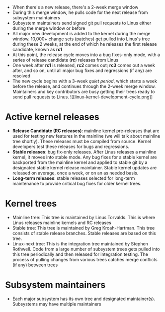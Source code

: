 - When there's a new release, there's a 2-week merge window 
- During this merge window, he pulls code for the next release from subsystem maintainers
- Subsystem maintainers send signed git pull requests to Linus either during the merge window or before
- All major new development is added to the kernel during the merge window. 10,000+ change sets (patches) get pulled into Linus's tree during these 2 weeks, at the end of which he releases the first release candidate, known as **rc1**
- At this point, the release cycle moves into a bug fixes-only mode, with a series of release candidate (**rc**) releases from Linus
- One week after **rc1** is released, **rc2** comes out; **rc3** comes out a week after, and so on, until all major bug fixes and regressions (if any) are resolved
- The new cycle begins with a 3-week _quiet period_, which starts a week before the release, and continues through the 2-week merge window. Maintainers and key contributors are busy getting their trees ready to send pull requests to Linus.
![[linux-kernel-development-cycle.png]]

# Active kernel releases
- **Release Candidate (RC releases)**: mainline kernel pre-releases that are used for testing new features in the mainline (we will talk about mainline tree shortly). These releases must be compiled from source. Kernel developers test these releases for bugs and regressions.
- **Stable releases**: bug fix-only releases. After Linus releases a mainline kernel, it moves into stable mode. Any bug fixes for a stable kernel are backported from the mainline kernel and applied to stable git by a designated stable kernel release maintainer. Stable kernel updates are released on average, once a week, or on an as needed basis.
- **Long-term releases**: stable releases selected for long-term maintenance to provide critical bug fixes for older kernel trees.

# Kernel trees
- Mainline tree: This tree is maintained by Linus Torvalds. This is where Linus releases mainline kernels and RC releases
- Stable tree: This tree is maintained by Greg Kroah-Hartman. This tree consists of stable release branches. Stable releases are based on this tree.
- Linux-next tree: This is the integration tree maintained by Stephen Rothwell. Code from a large number of subsystem trees gets pulled into this tree periodically and then released for integration testing. The process of pulling changes from various trees catches merge conflicts (if any) between trees

# Subsystem maintainers
- Each major subsystem has its own tree and designated maintainer(s). Subsystems may have multiple maintainers